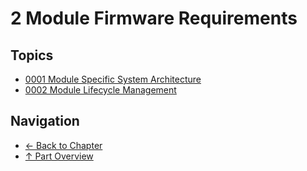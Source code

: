 # 2 Module Firmware Requirements

## Topics

- [0001 Module Specific System Architecture](0001-module-specific-system-architecture.md)
- [0002 Module Lifecycle Management](0002-module-lifecycle-management.md)

## Navigation

- [← Back to Chapter](../README.md)
- [↑ Part Overview](../../README.md)

